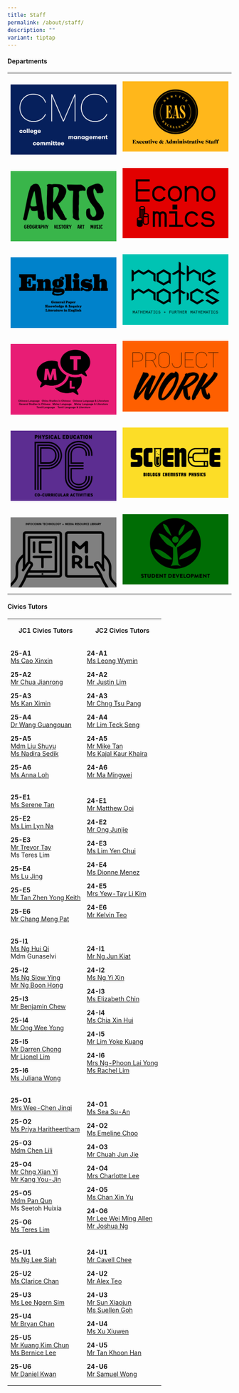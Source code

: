 ```yaml
---
title: Staff
permalink: /about/staff/
description: ""
variant: tiptap
---
```

<h4><strong>Departments</strong></h4>
<table style="minWidth: 50px">
<colgroup>
<col>
<col>
</colgroup>
<tbody>
<tr>
<th rowspan="1" colspan="1">
<p></p><a class="isomer-image-wrapper" href="/about/staff/cmc/"><img style="width: 100%" height="auto" width="100%" alt="" src="/images/About/Dept01_CMC.png"></a>
</th>
<th rowspan="1" colspan="1">
<p></p><a class="isomer-image-wrapper" href="/about/staff/eas"><img style="width: 100%" height="auto" width="100%" alt="" src="/images/About/Dept02_EAS.png"></a>
<p></p>
</th>
</tr>
<tr>
<td rowspan="1" colspan="1">
<p></p><a class="isomer-image-wrapper" href="/about/staff/arts/"><img style="width: 100%" height="auto" width="100%" alt="" src="/images/About/Dept06_Arts.png"></a>
</td>
<td rowspan="1" colspan="1">
<p></p><a class="isomer-image-wrapper" href="/about/staff/econs/"><img style="width: 100%" height="auto" width="100%" alt="" src="/images/About/Dept07_Econs.png"></a>
<p></p>
</td>
</tr>
<tr>
<td rowspan="1" colspan="1">
<p></p><a class="isomer-image-wrapper" href="/about/staff/english/"><img style="width: 100%" height="auto" width="100%" alt="" src="/images/About/Dept03_English.png"></a>
</td>
<td rowspan="1" colspan="1">
<p></p><a class="isomer-image-wrapper" href="/about/staff/maths/"><img style="width: 100%" height="auto" width="100%" alt="" src="/images/About/Dept08_Math.png"></a>
<p></p>
</td>
</tr>
<tr>
<td rowspan="1" colspan="1">
<p></p><a class="isomer-image-wrapper" href="/about/staff/mtl/"><img style="width: 100%" height="auto" width="100%" alt="" src="/images/About/Dept05_MTL.png"></a>
</td>
<td rowspan="1" colspan="1">
<p></p><a class="isomer-image-wrapper" href="/about/staff/pw/"><img style="width: 100%" height="auto" width="100%" alt="" src="/images/About/Dept04_PW.png"></a>
<p></p>
</td>
</tr>
<tr>
<td rowspan="1" colspan="1">
<p></p><a class="isomer-image-wrapper" href="/about/staff/pe/"><img style="width: 100%" height="auto" width="100%" alt="" src="/images/About/Dept10_PE.png"></a>
</td>
<td rowspan="1" colspan="1">
<p></p><a class="isomer-image-wrapper" href="/about/staff/science/"><img style="width: 100%" height="auto" width="100%" alt="" src="/images/About/Dept09_Science.png"></a>
<p></p>
</td>
</tr>
<tr>
<td rowspan="1" colspan="1">
<p></p><a class="isomer-image-wrapper" href="/about/staff/ict/"><img style="width: 100%" height="auto" width="100%" alt="" src="/images/About/Dept11_ICTMRL.png"></a>
</td>
<td rowspan="1" colspan="1">
<p></p><a class="isomer-image-wrapper" href="/about/staff/sd/"><img style="width: 100%" height="auto" width="100%" alt="" src="/images/About/Dept12_SD.png"></a>
<p></p>
</td>
</tr>
</tbody>
</table>
<p></p>
<h4><strong>Civics Tutors</strong></h4>
<p></p>
<table style="minWidth: 50px">
<colgroup>
<col>
<col>
</colgroup>
<tbody>
<tr>
<th rowspan="1" colspan="1">
<p>JC1 Civics Tutors</p>
</th>
<th rowspan="1" colspan="1">
<p>JC2 Civics Tutors</p>
</th>
</tr>
<tr>
<td rowspan="1" colspan="1">
<p><strong>25-A1</strong> 
<br><a href="mailto:cao.xinxin@ejc.edu.sg" rel="noopener nofollow" target="_blank">Ms Cao Xinxin</a>
</p>
<p><strong>25-A2</strong> 
<br><a href="mailto:chua.jianrong@ejc.edu.sg" rel="noopener nofollow" target="_blank">Mr Chua Jianrong</a>
</p>
<p><strong>25-A3</strong> 
<br><a href="mailto:kan.ximin@ejc.edu.sg" rel="noopener nofollow" target="_blank">Ms Kan Ximin</a>
</p>
<p><strong>25-A4</strong> 
<br><a href="mailto:wang.guangquan@ejc.edu.sg" rel="noopener nofollow" target="_blank">Dr Wang Guangquan</a>
</p>
<p><strong>25-A5</strong> 
<br><a href="mailto:liu.shuyu@ejc.edu.sg" rel="noopener nofollow" target="_blank">Mdm Liu Shuyu </a>
<br><a href="mailto:nadira.md.sedik@ejc.edu.sg" rel="noopener nofollow" target="_blank">Ms Nadira Sedik</a>
</p>
<p><strong>25-A6</strong>
<br><a href="mailto:anna.loh@ejc.edu.sg" rel="noopener nofollow" target="_blank">Ms Anna Loh</a>
</p>
</td>
<td rowspan="1" colspan="1">
<p><strong>24-A1</strong> 
<br><a href="https://www.eunoiajc.moe.edu.sg/about/staff/arts/ms-leong-wymin/" rel="noopener noreferrer nofollow" target="_blank">Ms Leong Wymin</a>
</p>
<p></p>
<p><strong>24-A2</strong> 
<br><a href="https://www.eunoiajc.moe.edu.sg/about/staff/science/mr-justin-lim/" rel="noopener noreferrer nofollow" target="_blank">Mr Justin Lim</a>
</p>
<p></p>
<p><strong>24-A3</strong> 
<br><a href="https://www.eunoiajc.moe.edu.sg/about/staff/mtl/mr-chng-tsu-pang/" rel="noopener noreferrer nofollow" target="_blank">Mr Chng Tsu Pang</a>
</p>
<p></p>
<p><strong>24-A4</strong> 
<br><a href="/about/staff/science/mr-lim-teck-seng/" rel="noopener noreferrer nofollow" target="_blank">Mr Lim Teck Seng</a>
</p>
<p></p>
<p><strong>24-A5</strong> 
<br><a href="mailto:mike.tan@ejc.edu.sg" rel="noopener nofollow" target="_blank">Mr Mike Tan</a>
<br><a href="mailto:kajal.kaur.khaira@ejc.edu.sg" rel="noopener nofollow" target="_blank">Ms Kajal Kaur Khaira</a>
</p>
<p></p>
<p><strong>24-A6</strong> 
<br><a href="https://www.eunoiajc.moe.edu.sg/about/staff/econs/mr-ma-mingwei/" rel="noopener noreferrer nofollow" target="_blank">Mr Ma Mingwei</a>
</p>
</td>
</tr>
<tr>
<td rowspan="1" colspan="1">
<p></p>
<p><strong>25-E1</strong> 
<br><a href="mailto:serene.tan@ejc.edu.sg" rel="noopener nofollow" target="_blank">Ms Serene Tan</a>
</p>
<p><strong>25-E2</strong> 
<br><a href="mailto:lim.lyn.na@ejc.edu.sg" rel="noopener nofollow" target="_blank">Ms Lim Lyn Na</a>
</p>
<p><strong>25-E3 </strong>
<br><a href="mailto:trevor.tay@ejc.edu.sg" rel="noopener nofollow" target="_blank">Mr Trevor Tay</a>
<br>Ms Teres Lim</p>
<p><strong>25-E4 </strong>
<br><a href="mailto:lu.jing@ejc.edu.sg" rel="noopener nofollow" target="_blank">Ms Lu Jing</a>
</p>
<p><strong>25-E5 </strong>
<br><a href="mailto:tan.zhen.yong@ejc.edu.sg" rel="noopener nofollow" target="_blank">Mr Tan Zhen Yong Keith</a>
</p>
<p><strong>25-E6 </strong>
<br><a href="mailto:chang.meng.pat@ejc.edu.sg" rel="noopener nofollow" target="_blank">Mr Chang Meng Pat </a>
<br>
</p>
</td>
<td rowspan="1" colspan="1">
<p></p>
<p><strong>24-E1</strong> 
<br><a href="mailto:matthew.ooi@ejc.edu.sg" rel="noopener nofollow" target="_blank">Mr Matthew Ooi</a>
</p>
<p></p>
<p><strong>24-E2</strong> 
<br><a href="mailto:ong.junjie@ejc.edu.sg" rel="noopener nofollow" target="_blank">Mr Ong Junjie</a>
</p>
<p></p>
<p><strong>24-E3</strong> 
<br><a href="https://www.eunoiajc.moe.edu.sg/about/staff/maths/ms-lim-yen-chui/" rel="noopener noreferrer nofollow" target="_blank">Ms Lim Yen Chui</a>
</p>
<p></p>
<p><strong>24-E4</strong> 
<br><a href="mailto:dionne.menez@ejc.edu.sg" rel="noopener nofollow" target="_blank">Ms Dionne Menez</a>
</p>
<p></p>
<p><strong>24-E5</strong> 
<br><a href="https://www.eunoiajc.moe.edu.sg/about/staff/science/mrs-yew-tay-li-kim/" rel="noopener noreferrer nofollow" target="_blank">Mrs Yew-Tay Li Kim</a>
</p>
<p></p>
<p><strong>24-E6</strong> 
<br><a href="https://www.eunoiajc.moe.edu.sg/about/staff/econs/mr-kelvin-teo/" rel="noopener noreferrer nofollow" target="_blank">Mr Kelvin Teo</a>
</p>
</td>
</tr>
<tr>
<td rowspan="1" colspan="1">
<p></p>
<p><strong>25-I1</strong> 
<br><a href="mailto:ng.hui.qi@ejc.edu.sg" rel="noopener nofollow" target="_blank">Ms Ng Hui Qi </a>
<br>Mdm Gunaselvi</p>
<p></p>
<p><strong>25-I2</strong> 
<br><a href="mailto:ng.siow.ying@ejc.edu.sg" rel="noopener nofollow" target="_blank">Ms Ng Siow Ying</a>
<br><a href="mailto:ng.boon.hong@ejc.edu.sg" rel="noopener nofollow" target="_blank">Mr Ng Boon Hong</a>
</p>
<p><strong>25-I3<br></strong><a href="mailto:benjamin.chew@ejc.edu.sg" rel="noopener nofollow" target="_blank">Mr Benjamin Chew</a>
</p>
<p><strong>25-I4<br></strong><a href="mailto:ong.wee.yong@ejc.edu.sg" rel="noopener nofollow" target="_blank">Mr Ong Wee Yong</a>
</p>
<p><strong>25-I5<br></strong><a href="mailto:darren.chong@ejc.edu.sg" rel="noopener nofollow" target="_blank">Mr Darren Chong</a>
<br><a href="mailto:lionel.lim@ejc.edu.sg" rel="noopener nofollow" target="_blank">Mr Lionel Lim</a>
</p>
<p><strong>25-I6</strong>
<br><a href="mailto:juliana.wong@ejc.edu.sg" rel="noopener nofollow" target="_blank">Ms Juliana Wong </a>
<br>
</p>
</td>
<td rowspan="1" colspan="1">
<p></p>
<p><strong>24-I1</strong> 
<br><a href="https://www.eunoiajc.moe.edu.sg/about/staff/pe/mr-ng-jun-kiat/" rel="noopener noreferrer nofollow" target="_blank">Mr Ng Jun Kiat</a>
</p>
<p></p>
<p><strong>24-I2</strong> 
<br><a href="https://www.eunoiajc.moe.edu.sg/about/staff/maths/ms-ng-yixin/" rel="noopener noreferrer nofollow" target="_blank">Ms Ng Yi Xin</a>
</p>
<p></p>
<p><strong>24-I3</strong> 
<br><a href="https://www.eunoiajc.moe.edu.sg/about/staff/econs/ms-elizabeth-chin/" rel="noopener noreferrer nofollow" target="_blank">Ms Elizabeth Chin</a>
</p>
<p></p>
<p><strong>24-I4</strong> 
<br><a href="https://www.eunoiajc.moe.edu.sg/about/staff/science/ms-chia-xin-hui/" rel="noopener noreferrer nofollow" target="_blank">Ms Chia Xin Hui</a>
</p>
<p></p>
<p><strong>24-I5</strong> 
<br><a href="https://www.eunoiajc.moe.edu.sg/staff/mathematics/mr-lim-yoke-kuang/" rel="noopener noreferrer nofollow" target="_blank">Mr Lim Yoke Kuang</a>
</p>
<p></p>
<p><strong>24-I6</strong> 
<br><a href="https://www.eunoiajc.moe.edu.sg/about/staff/maths/mrs-ng-phoon-lai-yong/" rel="noopener noreferrer nofollow" target="_blank">Mrs Ng-Phoon Lai Yong</a>
<br><a href="mailto:rachel.lim@ejc.edu.sg" rel="noopener nofollow" target="_blank">Ms Rachel Lim</a>
</p>
</td>
</tr>
<tr>
<td rowspan="1" colspan="1">
<p></p>
<p><strong>25-O1</strong> 
<br><a href="mailto:wee.chen.jinqi@ejc.edu.sg" rel="noopener nofollow" target="_blank">Mrs Wee-Chen Jinqi</a>
</p>
<p><strong>25-O2</strong>
<br><a href="mailto:priyahdharshini@ejc.edu.sg" rel="noopener nofollow" target="_blank">Ms Priya Haritheertham</a>
</p>
<p><strong>25-O3</strong> 
<br><a href="mailto:chen.lili@ejc.edu.sg" rel="noopener nofollow" target="_blank">Mdm Chen Lili</a>
</p>
<p><strong>25-O4</strong> 
<br><a href="mailto:chng.xian.yi@ejc.edu.sg" rel="noopener nofollow" target="_blank">Mr Chng Xian Yi </a>
<br><a href="mailto:kang.you-jin@ejc.edu.sg" rel="noopener nofollow" target="_blank">Mr Kang You-Jin</a>
</p>
<p><strong>25-O5</strong> 
<br><a href="mailto:pan.qun@ejc.edu.sg" rel="noopener nofollow" target="_blank">Mdm Pan Qun</a>
<br>Ms Seetoh Huixia</p>
<p><strong>25-O6</strong> 
<br><a href="mailto:teres.lim@ejc.edu.sg" rel="noopener nofollow" target="_blank">Ms Teres Lim</a>
<br>
</p>
</td>
<td rowspan="1" colspan="1">
<p></p>
<p><strong>24-O1</strong> 
<br><a href="https://www.eunoiajc.moe.edu.sg/about/staff/arts/ms-sea-su-an/" rel="noopener noreferrer nofollow" target="_blank">Ms Sea Su-An</a>
</p>
<p></p>
<p><strong>24-O2</strong> 
<br><a href="https://www.eunoiajc.moe.edu.sg/about/staff/science/ms-emeline-choo/" rel="noopener noreferrer nofollow" target="_blank">Ms Emeline Choo</a>
</p>
<p></p>
<p><strong>24-O3</strong>
<br><a href="mailto:chuah.jun.jie@ejc.edu.sg" rel="noopener nofollow" target="_blank">Mr Chuah Jun Jie</a>
</p>
<p></p>
<p><strong>24-O4</strong> 
<br><a href="https://www.eunoiajc.moe.edu.sg/about/staff/english/mrs-charlotte-lee/" rel="noopener noreferrer nofollow" target="_blank">Mrs Charlotte Lee</a>
</p>
<p></p>
<p><strong>24-O5</strong> 
<br><a href="mailto:chan.xin.yu@ejc.edu.sg" rel="noopener nofollow" target="_blank">Ms Chan Xin Yu</a>
</p>
<p></p>
<p><strong>24-O6</strong> 
<br><a href="https://www.eunoiajc.moe.edu.sg/about/staff/pe/mr-allen-lee/" rel="noopener noreferrer nofollow" target="_blank">Mr Lee Wei Ming Allen</a> 
<br><a href="https://www.eunoiajc.moe.edu.sg/about/staff/english/mr-joshua-ng/" rel="noopener noreferrer nofollow" target="_blank">Mr Joshua Ng</a>
</p>
<p></p>
</td>
</tr>
<tr>
<td rowspan="1" colspan="1">
<p></p>
<p><strong>25-U1</strong> 
<br><a href="mailto:ng.lee.siah@ejc.edu.sg" rel="noopener nofollow" target="_blank">Ms Ng Lee Siah</a>
</p>
<p><strong>25-U2</strong> 
<br><a href="mailto:clarice.chan@ejc.edu.sg" rel="noopener nofollow" target="_blank">Ms Clarice Chan</a>
</p>
<p><strong>25-U3</strong> 
<br><a href="mailto:lee.ngern.sim@ejc.edu.sg" rel="noopener nofollow" target="_blank">Ms Lee Ngern Sim</a>
</p>
<p><strong>25-U4</strong> 
<br><a href="mailto:bryan.chan@ejc.edu.sg" rel="noopener nofollow" target="_blank">Mr Bryan Chan</a>
</p>
<p><strong>25-U5</strong> 
<br><a href="mailto:kuang.kim.chun@ejc.edu.sg" rel="noopener nofollow" target="_blank">Mr Kuang Kim Chun </a>
<br><a href="mailto:bernice.lee@ejc.edu.sg" rel="noopener nofollow" target="_blank">Ms Bernice Lee</a>
</p>
<p><strong>25-U6</strong> 
<br><a href="mailto:daniel.kwan@ejc.edu.sg" rel="noopener nofollow" target="_blank">Mr Daniel Kwan</a>
</p>
</td>
<td rowspan="1" colspan="1">
<p></p>
<p><strong>24-U1</strong> 
<br><a href="https://www.eunoiajc.moe.edu.sg/staff/english/mr-cavell-chee/" rel="noopener noreferrer nofollow" target="_blank">Mr Cavell Chee</a>
</p>
<p></p>
<p><strong>24-U2</strong> 
<br><a href="https://www.eunoiajc.moe.edu.sg/about/staff/maths/mr-alex-teo/" rel="noopener noreferrer nofollow" target="_blank">Mr Alex Teo</a>
</p>
<p></p>
<p><strong>24-U3</strong> 
<br><a href="https://www.eunoiajc.moe.edu.sg/about/staff/mtl/mr-sun-xiaojun/" rel="noopener noreferrer nofollow" target="_blank">Mr Sun Xiaojun</a>
<br><a href="mailto:suellen.goh@ejc.edu.sg" rel="noopener nofollow" target="_blank">Ms Suellen Goh</a>
</p>
<p></p>
<p><strong>24-U4</strong> 
<br><a href="https://www.eunoiajc.moe.edu.sg/staff/english/ms-xu-xiuwen/" rel="noopener noreferrer nofollow" target="_blank">Ms Xu Xiuwen</a>
</p>
<p></p>
<p><strong>24-U5</strong> 
<br><a href="https://www.eunoiajc.moe.edu.sg/about/staff/maths/mr-tan-khoon-han/" rel="noopener noreferrer nofollow" target="_blank">Mr Tan Khoon Han</a>
</p>
<p></p>
<p><strong>24-U6</strong> 
<br><a href="https://www.eunoiajc.moe.edu.sg/about/staff/english/mr-samuel-wong/" rel="noopener noreferrer nofollow" target="_blank">Mr Samuel Wong</a>
</p>
<p></p>
</td>
</tr>
</tbody>
</table>
<p></p>